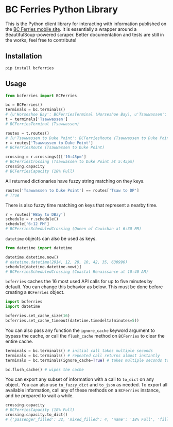 # BC Ferries Python Library

This is the Python client library for interacting with information published on the [BC Ferries mobile site](http://mobile.bcferries.com/). It is essentially a wrapper around a BeautifulSoup-powered scraper. Better documentation and tests are still in the works; feel free to contribute!

## Installation

`pip install bcferries`

## Usage

```python
from bcferries import BCFerries

bc = BCFerries()
terminals = bc.terminals()
# {u'Horseshoe Bay': BCFerriesTerminal (Horseshoe Bay), u'Tsawwassen': BCFerriesTerminal (Tsawwassen)}
t = terminals['Tsawwassen']
# BCFerriesTerminal (Tsawwassen)

routes = t.routes()
# {u'Tsawwassen to Duke Point': BCFerriesRoute (Tsawwassen to Duke Point)}
r = routes['Tsawwassen to Duke Point']
# BCFerriesRoute (Tsawwassen to Duke Point)

crossing = r.crossings()['10:45pm']
# BCFerriesCrossing (Tsawwassen to Duke Point at 5:45pm)
crossing.capacity
# BCFerriesCapacity (18% Full)
```

All returned dictionaries have fuzzy string matching on they keys.

```python
routes['Tsawwassen to Duke Point'] == routes['Tsaw to DP']
# True
```

There is also fuzzy time matching on keys that represent a nearby time.

```python
r = routes['HBay to DBay']
schedule = r.schedule()
schedule['6:12 PM']
# BCFerriesScheduledCrossing (Queen of Cowichan at 6:30 PM)
```

`datetime` objects can also be used as keys.

```python
from datetime import datetime

datetime.datetime.now()
# datetime.datetime(2014, 12, 28, 10, 42, 35, 630996)
schedule[datetime.datetime.now()]
# BCFerriesScheduledCrossing (Coastal Renaissance at 10:40 AM)
```

`bcferries` caches the 16 most used API calls for up to five minutes by default. You can change this behavior as below. This must be done before creating a `BCFerries` object.

```python
import bcferries
import datetime

bcferries.set_cache_size(16)
bcferries.set_cache_timeout(datetime.timedelta(minutes=5))
```

You can also pass any function the `ignore_cache` keyword argument to bypass the cache, or call the `flush_cache` method on `BCFerries` to clear the entire cache.

```python
terminals = bc.terminals() # initial call takes multiple seconds
terminals = bc.terminals() # repeated call returns almost instantly
terminals = bc.terminals(ignore_cache=True) # takes multiple seconds to return

bc.flush_cache() # wipes the cache
```

You can export any subset of information with a call to `to_dict` on any object. You can also use `to_fuzzy_dict` and `to_json` as needed. To export all available information, call any of these methods on a `BCFerries` instance, and be prepared to wait a while.

```python
crossing.capacity
# BCFerriesCapacity (18% Full)
crossing.capacity.to_dict()
# {'passenger_filled': 32, 'mixed_filled': 4, 'name': '18% Full', 'filled': 18}
```
